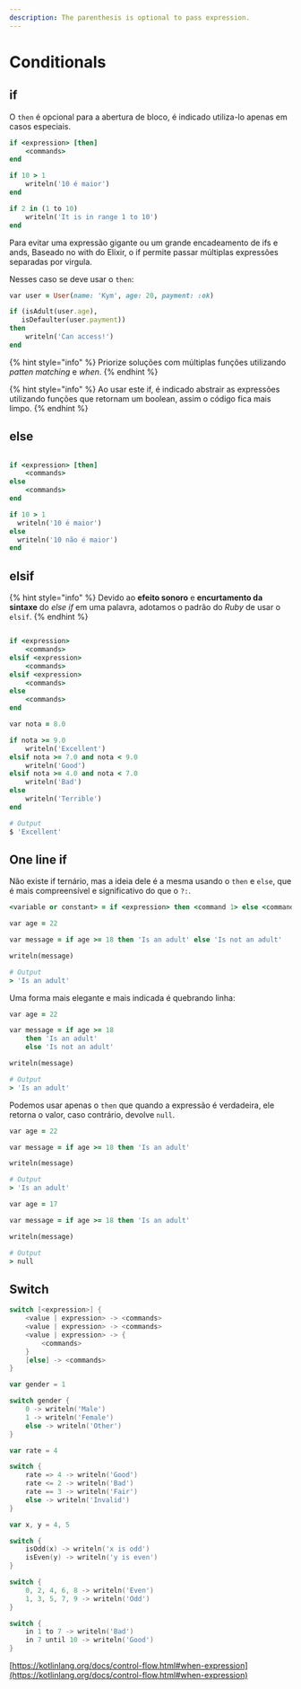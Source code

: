 ```yaml
---
description: The parenthesis is optional to pass expression.
---
```


# Conditionals

## if

O `then` é opcional para a abertura de bloco, é indicado utiliza-lo apenas em casos especiais.

```ruby
if <expression> [then]
    <commands>
end
```

```ruby
if 10 > 1
    writeln('10 é maior')
end
```

```ruby
if 2 in (1 to 10)
    writeln('It is in range 1 to 10')
end
```

Para evitar uma expressão gigante ou um grande encadeamento de ifs e ands, Baseado no with do Elixir, o if permite passar múltiplas expressões separadas por virgula.

Nesses caso se deve usar o `then`:

```ruby
var user = User(name: 'Kym', age: 20, payment: :ok)

if (isAdult(user.age),
   isDefaulter(user.payment))
then
    writeln('Can access!')
end
```

{% hint style="info" %}
Priorize soluções com múltiplas funções utilizando _patten matching_ e _when_.
{% endhint %}

{% hint style="info" %}
Ao usar este if, é indicado abstrair as expressões utilizando funções que retornam um boolean, assim o código fica mais limpo.
{% endhint %}

## else

```ruby

if <expression> [then]
    <commands>
else
    <commands>
end
```

```ruby
if 10 > 1
  writeln('10 é maior')
else
  writeln('10 não é maior')
end
```

## elsif

{% hint style="info" %}
Devido ao **efeito sonoro** e **encurtamento da sintaxe** do _else if_ em uma palavra, adotamos o padrão do _Ruby_ de usar o `elsif`.
{% endhint %}

```ruby

if <expression>
    <commands>
elsif <expression>
    <commands>
elsif <expression>
    <commands>
else
    <commands>
end
```

```ruby
var nota = 8.0

if nota >= 9.0
    writeln('Excellent')
elsif nota >= 7.0 and nota < 9.0
    writeln('Good')
elsif nota >= 4.0 and nota < 7.0
    writeln('Bad')
else
    writeln('Terrible')
end

# Output
$ 'Excellent'
```

## One line if

Não existe if ternário, mas a ideia dele é a mesma usando o `then` e `else`, que é mais compreensível e significativo do que o `?:`.

```ruby
<variable or constant> = if <expression> then <command 1> else <command 2>
```

```ruby
var age = 22

var message = if age >= 18 then 'Is an adult' else 'Is not an adult'

writeln(message)

# Output
> 'Is an adult'
```

Uma forma mais elegante e mais indicada é quebrando linha:

```ruby
var age = 22

var message = if age >= 18
    then 'Is an adult'
    else 'Is not an adult'

writeln(message)

# Output
> 'Is an adult'
```

Podemos usar apenas o `then` que quando a expressão é verdadeira, ele retorna o valor, caso contrário, devolve `null`.

```ruby
var age = 22

var message = if age >= 18 then 'Is an adult'

writeln(message)

# Output
> 'Is an adult'
```

```ruby
var age = 17

var message = if age >= 18 then 'Is an adult'

writeln(message)

# Output
> null
```

## Switch

```csharp
switch [<expression>] {
    <value | expression> -> <commands>
    <value | expression> -> <commands>
    <value | expression> -> {
        <commands>
    }
    [else] -> <commands>
}
```

```go
var gender = 1

switch gender {
    0 -> writeln('Male')
    1 -> writeln('Female')
    else -> writeln('Other')
}
```

```go
var rate = 4

switch {
    rate => 4 -> writeln('Good')
    rate <= 2 -> writeln('Bad')
    rate == 3 -> writeln('Fair')
    else -> writeln('Invalid')
}
```

```go
var x, y = 4, 5

switch {
    isOdd(x) -> writeln('x is odd')
    isEven(y) -> writeln('y is even')
}
```

```go
switch {
    0, 2, 4, 6, 8 -> writeln('Even')
    1, 3, 5, 7, 9 -> writeln('Odd')
}
```

```go
switch {
    in 1 to 7 -> writeln('Bad')
    in 7 until 10 -> writeln('Good')
}
```

[https://kotlinlang.org/docs/control-flow.html#when-expression](https://kotlinlang.org/docs/control-flow.html#when-expression)
